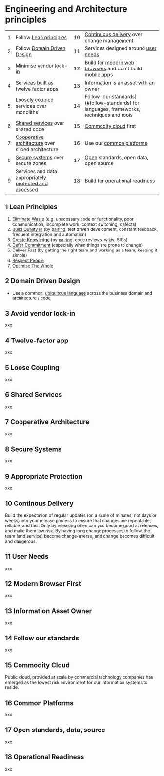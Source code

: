 
# Engineering and Architecture principles

|   |    |   |   |
|---|---|---|---|
|1|Follow [Lean principles](#lean)|10|[Continuous delivery](#cd) over change management
|2|Follow [Domain Driven Design](#ddd)|11|Services designed around [user needs](#user-needs)
|3|Minimise [vendor lock-in](#vendor-lock-in)|12|Build for [modern web browsers](#modern-browser-first) and don't build mobile apps
|4|Services built as [twelve factor](#twelve-factor) apps|13|Information is an [asset with an owner](#iao)
|5|[Loosely coupled](#loosely-coupled) services over monoliths|14|Follow [our standards] (#follow-standards) for languages, frameworks, techniques and tools
|6|[Shared services](#shared-services) over shared code|15|[Commodity cloud](#commodity-cloud) first
|7|[Cooperative architecture](#cooperative-architecture) over siloed architecture|16|Use our [common platforms](#common-platforms)
|8|[Secure systems](#secure-systems) over secure zones|17|[Open](#open) standards, open data, open source
|9|Services and data appropriately [protected and accessed](#protected-services)|18|Build for [operational readiness](#operational-readiness)


## <a name="lean"></a>1 Lean Principles
1. [Eliminate Waste](http://www.allaboutagile.com/lean-principles-1-eliminate-waste/) (e.g. unecessary code or functionality, poor communication, incomplete work, context switching, defects)
2. [Build Quality In](http://www.allaboutagile.com/lean-principles-2-build-quality-in/) (by [pairing](http://www.jamesshore.com/Agile-Book/pair_programming.html), test driven development, constant feedback, frequent integration and automation)
3. [Create Knowledge](http://www.allaboutagile.com/lean-principles-3-create-knowledge/) (by [pairing](http://www.jamesshore.com/Agile-Book/pair_programming.html), code reviews, wikis, SIGs)
4. [Defer Commitment](http://www.allaboutagile.com/lean-principles-4-defer-commitment/) (especially when things are prone to change)
5. [Deliver Fast](http://www.allaboutagile.com/lean-principles-5-deliver-fast/) (by getting the right team and working as a team, keeping it simple)
6. [Respect People](http://www.allaboutagile.com/lean-principle-6-respect-people/)
7. [Optimise The Whole](http://www.allaboutagile.com/lean-principle-7-optimise-the-whole/)

## <a name="ddd"></a>2 Domain Driven Design
* Use a common, [ubiquitous language](http://www.jamesshore.com/Agile-Book/ubiquitous_language.html) across the business domain and architecture / code

## <a name="vendor-lock-in"></a>3 Avoid vendor lock-in
xxx

## <a name="twelve-factor"></a>4 Twelve-factor app
xxx

## <a name="loosely-coupled"></a>5 Loose Coupling
xxx

## <a name="shared-services"></a>6 Shared Services
xxx

## <a name="cooperative-architecture"></a>7 Cooperative Architecture
xxx

## <a name="secure-systems"></a>8 Secure Systems
xxx

## <a name="appropriate-protection"></a>9 Appropriate Protection
xxx

## <a name="cd"></a>10 Continous Delivery
Build the expectation of regular updates (on a scale of minutes, not days or weeks) into your release process to ensure that changes are repeatable, reliable, and fast. Only by releasing often can you become good at releases, and make them low risk. By having long change processes to follow, the team (and service) become change-averse, and change becomes difficult and dangerous.

## <a name="user-needs"></a>11 User Needs
xxx

## <a name="modern-browser-first"></a>12 Modern Browser First
xxx

## <a name="iao"></a>13 Information Asset Owner
xxx

## <a name="follow-standards"></a>14 Follow our standards
xxx

## <a name="commodity-cloud"></a>15 Commodity Cloud
Public cloud, provided at scale by commercial technology companies has emerged as the lowest risk environment for our information systems to reside. 

## <a name="common-platforms"></a>16 Common Platforms
xxx

## <a name="open"></a>17 Open standards, data, source
xxx

## <a name="operational-readiness"></a>18 Operational Readiness
xxx












